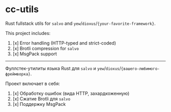 # cc-utils

Rust fullstack utils for `salvo` and `yew`/`dioxus`/`{your-favorite-framework}`.

This project includes:

1. [x] Error handling (HTTP-typed and strict-coded)
2. [x] Brotli compression for `salvo`
3. [x] MsgPack support

---

Фуллстек-утилиты языка Rust для `salvo` и `yew`/`dioxus`/`{вашего-любимого-фреймворка}`.

Проект включает в себя:

1. [x] Обработку ошибок (вида HTTP, захардкоженную)
2. [x] Сжатие Brotli для `salvo`
3. [x] Поддержку MsgPack